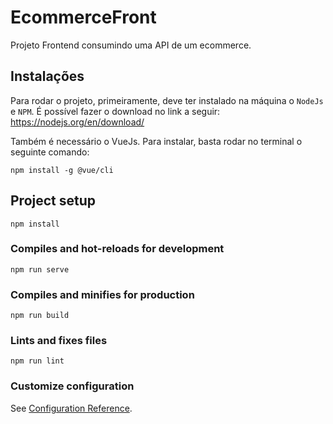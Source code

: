 # EcommerceFront
Projeto Frontend consumindo uma API de um ecommerce.

## Instalações
Para rodar o projeto, primeiramente, deve ter instalado na máquina o ```NodeJs``` e ```NPM```. É possível fazer o download no link a seguir: https://nodejs.org/en/download/

Também é necessário o VueJs. Para instalar, basta rodar no terminal o seguinte comando:
```
npm install -g @vue/cli
```

## Project setup
```
npm install
```

### Compiles and hot-reloads for development
```
npm run serve
```

### Compiles and minifies for production
```
npm run build
```

### Lints and fixes files
```
npm run lint
```

### Customize configuration
See [Configuration Reference](https://cli.vuejs.org/config/).
